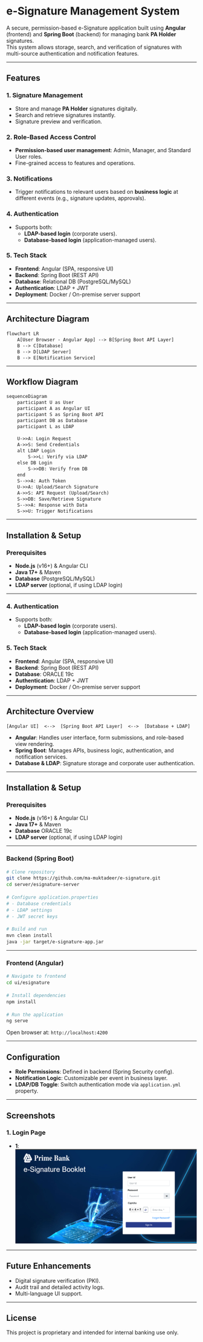 # e-Signature Management System

A secure, permission-based e-Signature application built using **Angular** (frontend) and **Spring Boot** (backend) for managing bank **PA Holder** signatures.  
This system allows storage, search, and verification of signatures with multi-source authentication and notification features.

---

## Features

### 1. Signature Management
- Store and manage **PA Holder** signatures digitally.  
- Search and retrieve signatures instantly.  
- Signature preview and verification.

### 2. Role-Based Access Control
- **Permission-based user management**: Admin, Manager, and Standard User roles.  
- Fine-grained access to features and operations.

### 3. Notifications
- Trigger notifications to relevant users based on **business logic** at different events (e.g., signature updates, approvals).  

### 4. Authentication
- Supports both:
  - **LDAP-based login** (corporate users).
  - **Database-based login** (application-managed users).

### 5. Tech Stack
- **Frontend**: Angular (SPA, responsive UI)
- **Backend**: Spring Boot (REST API)
- **Database**: Relational DB (PostgreSQL/MySQL)
- **Authentication**: LDAP + JWT
- **Deployment**: Docker / On-premise server support

---

## Architecture Diagram

```mermaid
flowchart LR
    A[User Browser - Angular App] --> B[Spring Boot API Layer]
    B --> C[Database]
    B --> D[LDAP Server]
    B --> E[Notification Service]
```

---

## Workflow Diagram

```mermaid
sequenceDiagram
    participant U as User
    participant A as Angular UI
    participant S as Spring Boot API
    participant DB as Database
    participant L as LDAP

    U->>A: Login Request
    A->>S: Send Credentials
    alt LDAP Login
        S->>L: Verify via LDAP
    else DB Login
        S->>DB: Verify from DB
    end
    S-->>A: Auth Token
    U->>A: Upload/Search Signature
    A->>S: API Request (Upload/Search)
    S->>DB: Save/Retrieve Signature
    S-->>A: Response with Data
    S->>U: Trigger Notifications
```

---

## Installation & Setup

### Prerequisites
- **Node.js** (v16+) & Angular CLI  
- **Java 17+** & Maven  
- **Database** (PostgreSQL/MySQL)  
- **LDAP server** (optional, if using LDAP login)

--- 

### 4. Authentication
- Supports both:
  - **LDAP-based login** (corporate users).
  - **Database-based login** (application-managed users).

### 5. Tech Stack
- **Frontend**: Angular (SPA, responsive UI)
- **Backend**: Spring Boot (REST API)
- **Database**: ORACLE 19c
- **Authentication**: LDAP + JWT
- **Deployment**: Docker / On-premise server support

---

## Architecture Overview

```text
[Angular UI]  <-->  [Spring Boot API Layer]  <-->  [Database + LDAP]
```

- **Angular**: Handles user interface, form submissions, and role-based view rendering.  
- **Spring Boot**: Manages APIs, business logic, authentication, and notification services.  
- **Database & LDAP**: Signature storage and corporate user authentication.

---

## Installation & Setup

### Prerequisites
- **Node.js** (v16+) & Angular CLI  
- **Java 17+** & Maven  
- **Database** ORACLE 19c  
- **LDAP server** (optional, if using LDAP login)

---

### Backend (Spring Boot)
```bash
# Clone repository
git clone https://github.com/ma-muktadeer/e-signature.git
cd server/esignature-server

# Configure application.properties
# - Database credentials
# - LDAP settings
# - JWT secret keys

# Build and run
mvn clean install
java -jar target/e-signature-app.jar
```

---

### Frontend (Angular)
```bash
# Navigate to frontend
cd ui/esignature

# Install dependencies
npm install

# Run the application
ng serve
```

Open browser at: `http://localhost:4200`

---

## Configuration

- **Role Permissions**: Defined in backend (Spring Security config).  
- **Notification Logic**: Customizable per event in business layer.  
- **LDAP/DB Toggle**: Switch authentication mode via `application.yml` property.

---

## Screenshots 

### 1. Login Page

- **1**: <img src="sc/login.png" height="250">


---

## Future Enhancements
- Digital signature verification (PKI).  
- Audit trail and detailed activity logs.  
- Multi-language UI support.

---

## License

This project is proprietary and intended for internal banking use only.
